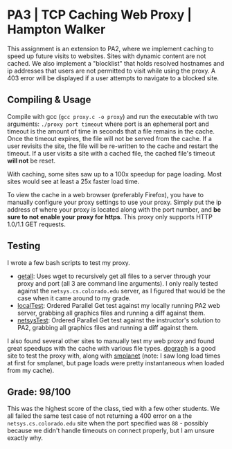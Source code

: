 # PA3 | TCP Caching Web Proxy | Hampton Walker

This assignment is an extension to PA2, where we implement caching to speed up future visits to websites. Sites with dynamic content are not cached. We also implement a "blocklist" that holds resolved hostnames and ip addresses that users are not permitted to visit while using the proxy. A 403 error will be displayed if a user attempts to navigate to a blocked site.

## Compiling & Usage

Compile with gcc (`gcc proxy.c -o proxy`) and run the executable with two arguments: `./proxy port timeout` where port is an ephemeral port and timeout is the amount of time in seconds that a file remains in the cache. Once the timeout expires, the file will not be served from the cache. If a user revisits the site, the file will be re-written to the cache and restart the timeout. If a user visits a site with a cached file, the cached file's timeout **will not** be reset.

With caching, some sites saw up to a 100x speedup for page loading. Most sites would see at least a 25x faster load time.

To view the cache in a web browser (preferably Firefox), you have to manually configure your proxy settings to use your proxy. Simply put the ip address of where your proxy is located along with the port number, and **be sure to not enable your proxy for https**. This proxy only supports HTTP 1.0/1.1 GET requests.

## Testing

I wrote a few bash scripts to test my proxy.

- [getall](./getall): Uses wget to recursively get all files to a server through your proxy and port (all 3 are command line arguments). I only really tested against the `netsys.cs.colorado.edu` server, as I figured that would be the case when it came around to my grade.
- [localTest](./localTest): Ordered Parallel Get test against my locally running PA2 web server, grabbing all graphics files and running a diff against them.
- [netsysTest](./netsysTest): Ordered Parallel Get test against the instructor's solution to PA2, grabbing all graphics files and running a diff against them.

I also found several other sites to manually test my web proxy and found great speedups with the cache with various file types. [dpgraph](http://dpgraph.com) is a good site to test the proxy with, along with [smplanet](http://www.smplanet.com) (note: I saw long load times at first for smplanet, but page loads were pretty instantaneous when loaded from my cache).

## Grade: 98/100

This was the highest score of the class, tied with a few other students. We all failed the same test case of not returning a 400 error on a the `netsys.cs.colorado.edu` site when the port specified was `88` - possibly because we didn't handle timeouts on connect properly, but I am unsure exactly why.

